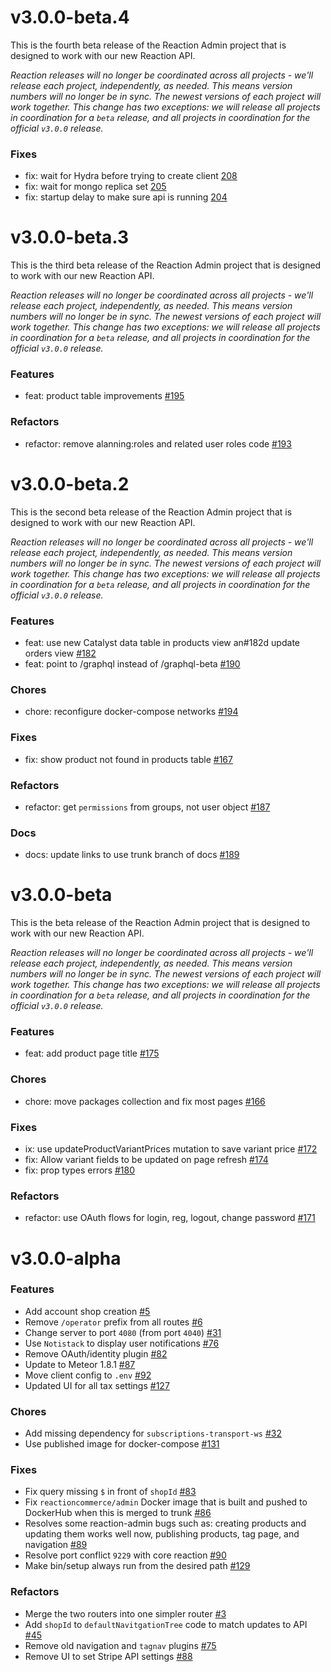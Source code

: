 # v3.0.0-beta.4

This is the fourth beta release of the Reaction Admin project that is designed to work with our new Reaction API.

*Reaction releases will no longer be coordinated across all projects - we'll release each project, independently, as needed. This means version numbers will no longer be in sync. The newest versions of each project will work together. This change has two exceptions: we will release all projects in coordination for a `beta` release, and all projects in coordination for the official `v3.0.0` release.*

### Fixes

- fix: wait for Hydra before trying to create client [208](https://github.com/reactioncommerce/reaction-admin/pull/208)
- fix: wait for mongo replica set [205](https://github.com/reactioncommerce/reaction-admin/pull/205)
- fix: startup delay to make sure api is running [204](https://github.com/reactioncommerce/reaction-admin/pull/204)

# v3.0.0-beta.3

This is the third beta release of the Reaction Admin project that is designed to work with our new Reaction API.

*Reaction releases will no longer be coordinated across all projects - we'll release each project, independently, as needed. This means version numbers will no longer be in sync. The newest versions of each project will work together. This change has two exceptions: we will release all projects in coordination for a `beta` release, and all projects in coordination for the official `v3.0.0` release.*

### Features

- feat: product table improvements [#195](https://github.com/reactioncommerce/reaction-admin/pull/195)

### Refactors

- refactor: remove alanning:roles and related user roles code [#193](https://github.com/reactioncommerce/reaction-admin/pull/193)

# v3.0.0-beta.2

This is the second beta release of the Reaction Admin project that is designed to work with our new Reaction API.

*Reaction releases will no longer be coordinated across all projects - we'll release each project, independently, as needed. This means version numbers will no longer be in sync. The newest versions of each project will work together. This change has two exceptions: we will release all projects in coordination for a `beta` release, and all projects in coordination for the official `v3.0.0` release.*

### Features

- feat: use new Catalyst data table in products view an#182d update orders view [#182](https://github.com/reactioncommerce/reaction-admin/pull/182)
- feat: point to /graphql instead of /graphql-beta [#190](https://github.com/reactioncommerce/reaction-admin/pull/190)

### Chores

- chore: reconfigure docker-compose networks [#194](https://github.com/reactioncommerce/reaction-admin/pull/194)

### Fixes

- fix: show product not found in products table [#167](https://github.com/reactioncommerce/reaction-admin/pull/167)

### Refactors

- refactor: get `permissions` from groups, not user object [#187](https://github.com/reactioncommerce/reaction-admin/pull/187)

### Docs

- docs: update links to use trunk branch of docs [#189](https://github.com/reactioncommerce/reaction-admin/pull/189)

# v3.0.0-beta

This is the beta release of the Reaction Admin project that is designed to work with our new Reaction API.

*Reaction releases will no longer be coordinated across all projects - we'll release each project, independently, as needed. This means version numbers will no longer be in sync. The newest versions of each project will work together. This change has two exceptions: we will release all projects in coordination for a `beta` release, and all projects in coordination for the official `v3.0.0` release.*

### Features

- feat: add product page title [#175](https://github.com/reactioncommerce/reaction-admin/pull/175)

### Chores

- chore: move packages collection and fix most pages [#166](https://github.com/reactioncommerce/reaction-admin/pull/166)

### Fixes

- ix: use updateProductVariantPrices mutation to save variant price [#172](https://github.com/reactioncommerce/reaction-admin/pull/172)
- fix: Allow variant fields to be updated on page refresh [#174](https://github.com/reactioncommerce/reaction-admin/pull/174)
- fix: prop types errors [#180](https://github.com/reactioncommerce/reaction-admin/pull/180)

### Refactors

- refactor: use OAuth flows for login, reg, logout, change password [#171](https://github.com/reactioncommerce/reaction-admin/pull/171)

# v3.0.0-alpha

### Features

- Add account shop creation [#5](https://github.com/reactioncommerce/reaction-admin/pull/5)
- Remove `/operator` prefix from all routes [#6](https://github.com/reactioncommerce/reaction-admin/pull/6)
- Change server to port `4080` (from port `4040`) [#31](https://github.com/reactioncommerce/reaction-admin/pull/31)
- Use `Notistack` to display user notifications [#76](https://github.com/reactioncommerce/reaction-admin/pull/76)
- Remove OAuth/identity plugin [#82](https://github.com/reactioncommerce/reaction-admin/pull/82)
- Update to Meteor 1.8.1 [#87](https://github.com/reactioncommerce/reaction-admin/pull/87)
- Move client config to `.env` [#92](https://github.com/reactioncommerce/reaction-admin/pull/92)
- Updated UI for all tax settings [#127](https://github.com/reactioncommerce/reaction-admin/pull/127)


### Chores

- Add missing dependency for `subscriptions-transport-ws` [#32](https://github.com/reactioncommerce/reaction-admin/pull/32)
- Use published image for docker-compose [#131](https://github.com/reactioncommerce/reaction-admin/pull/131)


### Fixes

- Fix query missing `$` in front of `shopId` [#83](https://github.com/reactioncommerce/reaction-admin/pull/83)
- Fix `reactioncommerce/admin` Docker image that is built and pushed to DockerHub when this is merged to trunk [#86](https://github.com/reactioncommerce/reaction-admin/pull/86)
- Resolves some reaction-admin bugs such as: creating products and updating them works well now, publishing products, tag page, and navigation [#89](https://github.com/reactioncommerce/reaction-admin/pull/89)
- Resolve port conflict `9229` with core reaction [#90](https://github.com/reactioncommerce/reaction-admin/pull/90)
- Make bin/setup always run from the desired path [#129](https://github.com/reactioncommerce/reaction-admin/pull/129)


### Refactors

- Merge the two routers into one simpler router [#3](https://github.com/reactioncommerce/reaction-admin/pull/3)
- Add `shopId` to `defaultNavitgationTree` code to match updates to API [#45](https://github.com/reactioncommerce/reaction-admin/pull/45)
- Remove old navigation and `tagnav` plugins [#75](https://github.com/reactioncommerce/reaction-admin/pull/75)
- Remove UI to set Stripe API settings [#88](https://github.com/reactioncommerce/reaction-admin/pull/88)
